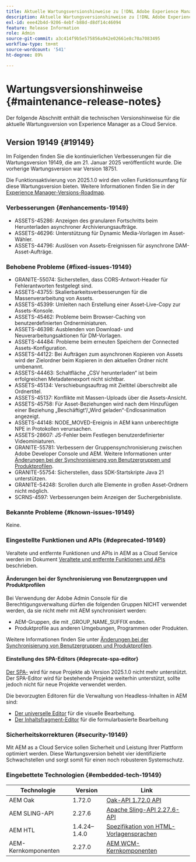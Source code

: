 ```yaml
---
title: Aktuelle Wartungsversionshinweise zu [!DNL Adobe Experience Manager] as a Cloud Service.
description: Aktuelle Wartungsversionshinweise zu [!DNL Adobe Experience Manager] as a Cloud Service.
exl-id: eee42b4d-9206-4ebf-b88d-d8df14c46094
feature: Release Information
role: Admin
source-git-commit: a3c414f9b5e575856a942e02661e8c70a7083495
workflow-type: tm+mt
source-wordcount: '541'
ht-degree: 89%

---
```



# Wartungsversionshinweise {#maintenance-release-notes}

Der folgende Abschnitt enthält die technischen Versionshinweise für die aktuelle Wartungsversion von Experience Manager as a Cloud Service.

## Version 19149 {#19149}

Im Folgenden finden Sie die kontinuierlichen Verbesserungen für die Wartungsversion 19149, die am 21. Januar 2025 veröffentlicht wurde. Die vorherige Wartungsversion war Version 18751.

Die Funktionsaktivierung von 2025.1.0 wird den vollen Funktionsumfang für diese Wartungsversion bieten. Weitere Informationen finden Sie in der [Experience Manager-Versions-Roadmap](https://experienceleague.adobe.com/de/docs/experience-manager-release-information/aem-release-updates/update-releases-roadmap).

### Verbesserungen {#enhancements-19149}

* ASSETS-45286: Anzeigen des granularen Fortschritts beim Herunterladen asynchroner Archivierungsaufträge.
* ASSETS-46296: Unterstützung für Dynamic Media-Vorlagen im Asset-Wähler.
* ASSETS-44796: Auslösen von Assets-Ereignissen für asynchrone DAM-Asset-Aufträge.

### Behobene Probleme {#fixed-issues-19149}

* GRANITE-55074: Sicherstellen, dass CORS-Antwort-Header für Fehlerantworten festgelegt sind.
* ASSETS-43755: Skalierbarkeitsverbesserungen für die Massenverarbeitung von Assets.
* ASSETS-45399: Umleiten nach Erstellung einer Asset-Live-Copy zur Assets-Konsole.
* ASSETS-45462: Probleme beim Browser-Caching von benutzerdefinierten Ordnerminiaturen.
* ASSETS-46398: Ausblenden von Download- und Neuverarbeitungsaktionen für DM-Vorlagen.
* ASSETS-44484: Probleme beim erneuten Speichern der Connected Assets-Konfiguration.
* ASSETS-44122: Bei Aufträgen zum asynchronen Kopieren von Assets wird der Zielordner beim Kopieren in den aktuellen Ordner nicht umbenannt.
* ASSETS-44463: Schaltfläche „CSV herunterladen“ ist beim erfolgreichen Metadatenexport nicht sichtbar.
* ASSETS-45134: Verschiebungsauftrag mit Zieltitel überschreibt alle Ordnertitel.
* ASSETS-45137: Konflikte mit Massen-Uploads über die Assets-Ansicht.
* ASSETS-45758: Für Asset-Beziehungen wird nach dem Hinzufügen einer Beziehung „Beschäftigt“/„Wird geladen“-Endlosanimation angezeigt.
* ASSETS-44148: NODE_MOVED-Ereignis in AEM kann unberechtigte NPE in Protokollen verursachen.
* ASSETS-28607: JS-Fehler beim Festlegen benutzerdefinierter Videominiaturen.
* GRANITE-55781: Verbessern der Gruppensynchronisierung zwischen Adobe Developer Console und AEM. Weitere Informationen unter [Änderungen bei der Synchronisierung von Benutzergruppen und Produktprofilen](https://experienceleague.adobe.com/de/docs/experience-manager-cloud-service/content/security/changes-in-user-group-and-product-profile-synchronization).
* GRANITE-55754: Sicherstellen, dass SDK-Startskripte Java 21 unterstützen.
* GRANITE-54248: Scrollen durch alle Elemente in großen Asset-Ordnern nicht möglich.
* SCRNS-4597: Verbesserungen beim Anzeigen der Suchergebnisliste.


### Bekannte Probleme {#known-issues-19149}

Keine.

### Eingestellte Funktionen und APIs {#deprecated-19149}

Veraltete und entfernte Funktionen und APIs in AEM as a Cloud Service werden im Dokument [Veraltete und entfernte Funktionen und APIs](/help/release-notes/deprecated-removed-features.md) beschrieben.

#### Änderungen bei der Synchronisierung von Benutzergruppen und Produktprofilen

Bei Verwendung der Adobe Admin Console für die Berechtigungsverwaltung dürfen die folgenden Gruppen NICHT verwendet werden, da sie nicht mehr mit AEM synchronisiert werden:
* AEM-Gruppen, die mit _GROUP_NAME_SUFFIX enden.
* Produktprofile aus anderen Umgebungen, Programmen oder Produkten.

Weitere Informationen finden Sie unter [Änderungen bei der Synchronisierung von Benutzergruppen und Produktprofilen](https://experienceleague.adobe.com/de/docs/experience-manager-cloud-service/content/security/changes-in-user-group-and-product-profile-synchronization).

#### Einstellung des SPA-Editors {#deprecate-spa-editor}

[Der SPA-](/help/implementing/developing/hybrid/introduction.md) wird für neue Projekte ab Version 2025.1.0 nicht mehr unterstützt. Der SPA-Editor wird für bestehende Projekte weiterhin unterstützt, sollte jedoch nicht für neue Projekte verwendet werden.

Die bevorzugten Editoren für die Verwaltung von Headless-Inhalten in AEM sind:

* [Der universelle Editor](/help/edge/wysiwyg-authoring/authoring.md) für die visuelle Bearbeitung.
* [Der Inhaltsfragment-Editor](/help/assets/content-fragments/content-fragments-managing.md) für die formularbasierte Bearbeitung

### Sicherheitskorrekturen {#security-19149}

Mit AEM as a Cloud Service sollen Sicherheit und Leistung Ihrer Plattform optimiert werden. Diese Wartungsversion behebt vier identifizierte Schwachstellen und sorgt somit für einen noch robusteren Systemschutz.

### Eingebettete Technologien {#embedded-tech-19149}

| Technologie | Version | Link |
|---|---|---|
| AEM Oak | 1.72.0 | [Oak-API 1.72.0 API](https://www.javadoc.io/doc/org.apache.jackrabbit/oak-api/1.72.0/index.html) |
| AEM SLING-API | 2.27.6 | [Apache Sling-API 2.27.6-API](https://www.javadoc.io/doc/org.apache.sling/org.apache.sling.api/latest/index.html) |
| AEM HTL | 1.4.24–1.4.0 | [Spezifikation von HTML-Vorlagensprachen](https://github.com/adobe/htl-spec) |
| AEM-Kernkomponenten | 2.27.0 | [AEM WCM-Kernkomponenten](https://github.com/adobe/aem-core-wcm-components) |
